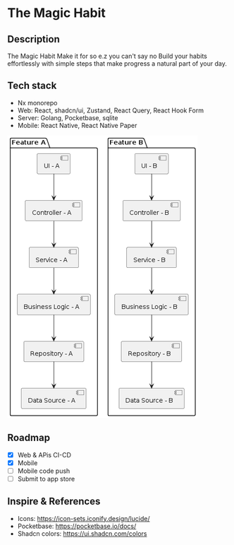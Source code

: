 # The Magic Habit

## Description

The Magic Habit
Make it for so e.z you can't say no
Build your habits effortlessly with simple steps that make progress a natural part of your day.

## Tech stack

- Nx monorepo
- Web: React, shadcn/ui, Zustand, React Query, React Hook Form
- Server: Golang, Pocketbase, sqlite
- Mobile: React Native, React Native Paper

![vertical_slice](.public/vertical_slice.png)

## Roadmap

- [x] Web & APis CI-CD
- [x] Mobile
- [ ] Mobile code push
- [ ] Submit to app store

## Inspire & References

- Icons: https://icon-sets.iconify.design/lucide/
- Pocketbase: https://pocketbase.io/docs/
- Shadcn colors: https://ui.shadcn.com/colors
